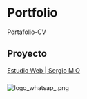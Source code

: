 # Portfolio

Portafolio-CV

## Proyecto

[Estudio Web | Sergio M.O](https://serg274.github.io/Portfolio/ "Bienvenidos a mi Portafolio")

### 
![logo_whatsap_.png](https://serg274.github.io/Portfolio/assets/logo_whatsap_.png)
